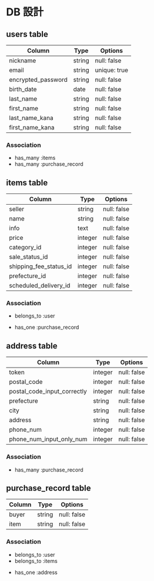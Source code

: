 # DB 設計

## users table

| Column             | Type                | Options                 |
|--------------------|---------------------|-------------------------|
| nickname           | string              | null: false             |
| email              | string              | unique: true            |
| encrypted_password | string              | null: false             |
| birth_date         | date                | null: false             |
| last_name          | string              | null: false             |
| first_name         | string              | null: false             |
| last_name_kana     | string              | null: false             |
| first_name_kana    | string              | null: false             |

### Association

* has_many :items
* has_many :purchase_record

## items table

| Column                 | Type       | Options           |
|------------------------|------------|-------------------|
| seller                 | string     | null: false       |
| name                   | string     | null: false       |
| info                   | text       | null: false       |
| price                  | integer    | null: false       |
| category_id            | integer    | null: false       |
| sale_status_id         | integer    | null: false       |
| shipping_fee_status_id | integer    | null: false       |
| prefecture_id          | integer    | null: false       |
| scheduled_delivery_id  | integer    | null: false       |

### Association

- belongs_to :user
* has_one :purchase_record

## address table

| Column                      | Type       | Options           |
|-----------------------------|------------|-------------------|
| token                       | integer    | null: false       |
| postal_code                 | integer    | null: false       |
| postal_code_input_correctly | integer    | null: false       |
| prefecture                  | string     | null: false       |
| city                        | string     | null: false       |
| address                     | string     | null: false       |
| phone_num                   | integer    | null: false       |
| phone_num_input_only_num    | integer    | null: false       |

### Association

* has_many :purchase_record

## purchase_record table

| Column             | Type                | Options                 |
|--------------------|---------------------|-------------------------|
| buyer              | string              | null: false             |
| item               | string              | null: false             |

### Association

- belongs_to :user
- belongs_to :items
* has_one :address